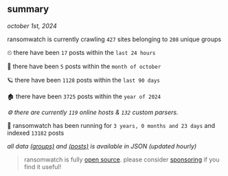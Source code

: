 
## summary
_october 1st, 2024_

ransomwatch is currently crawling `427` sites belonging to `208` unique groups

⏲ there have been `17` posts within the `last 24 hours`

🦈 there have been `5` posts within the `month of october`

🪐 there have been `1128` posts within the `last 90 days`

🏚 there have been `3725` posts within the `year of 2024`

_⚙️ there are currently `119` online hosts & `132` custom parsers._

🦕 ransomwatch has been running for `3 years, 0 months and 23 days` and indexed `13182` posts

_all data  [(groups)](http://ransomwhat.telemetry.ltd/groups) and [(posts)](http://ransomwhat.telemetry.ltd/posts) is available in JSON (updated hourly)_

> ransomwatch is fully [open source](https://github.com/joshhighet/ransomwatch#ransomwatch--). please consider [sponsoring](https://github.com/sponsors/joshhighet) if you find it useful!
